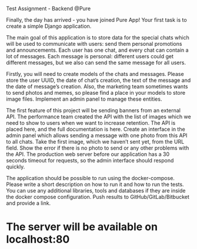 Test Assignment - Backend @Pure

Finally, the day has arrived - you have joined Pure App! Your first task is to create a simple
Django application.

The main goal of this application is to store data for the special chats which will be used to
communicate with users: send them personal promotions and announcements. Each user has
one chat, and every chat can contain a lot of messages. Each message is personal: different
users could get different messages, but we also can send the same message for all users.

Firstly, you will need to create models of the chats and messages. Please store the user UUID,
the date of chat’s creation, the text of the message and the date of message’s creation. Also,
the marketing team sometimes wants to send photos and memes, so please find a place in your
models to store image files. Implement an admin panel to manage these entities.

The first feature of this project will be sending banners from an external API. The performance
team created the API with the list of images which we need to show to users when we want to
increase retention. The API is placed here, and the full documentation is here. Create an
interface in the admin panel which allows sending a message with one photo from this API to all
chats. Take the first image, which we haven’t sent yet, from the URL field. Show the error if
there is no photo to send or any other problems with the API. The production web server before
our application has a 30 seconds timeout for requests, so the admin interface should respond
quickly.

The application should be possible to run using the docker-compose. Please write a short
description on how to run it and how to run the tests. You can use any additional libraries, tools
and databases if they are inside the docker compose configuration. Push results to
GitHub/GitLab/Bitbucket and provide a link.



<h1>The server will be available on localhost:80</h1>
